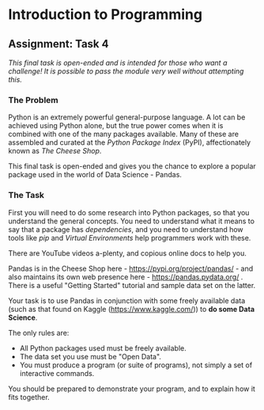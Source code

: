 # Introduction to Programming

## Assignment: Task 4

*This final task is open-ended and is intended for those
who want a challenge! It is possible to pass the module very well
without attempting this.*

### The Problem

Python is an extremely powerful general-purpose language. A lot can be achieved using Python alone, but the true
power comes when it is combined with one of the many packages available. Many of these are assembled and curated
at the _Python Package Index_ (PyPI), affectionately known as _The Cheese Shop_.

This final task is open-ended and gives you the chance to explore a popular package
used in the world of Data Science - Pandas.

### The Task

First you will need to do some research into Python packages, so that you understand
the general concepts. You need to understand what it means to say that
a package has _dependencies_, and you need to understand how tools like
_pip_ and _Virtual Environments_ help programmers work with these.

There are YouTube videos a-plenty, and copious online docs to help you.

Pandas is in the Cheese Shop here - https://pypi.org/project/pandas/ - and
also maintains its own web presence here - https://pandas.pydata.org/ . There
is a useful "Getting Started" tutorial and sample data set on the latter.

Your task is to use Pandas in conjunction with some freely available
data (such as that found on Kaggle (https://www.kaggle.com/)) to 
**do some Data Science**.

The only rules are:
* All Python packages used must be freely available.
* The data set you use must be "Open Data".
* You must produce a program (or suite of programs), not simply
  a set of interactive commands.

You should be prepared to demonstrate your program, and to explain
how it fits together.
